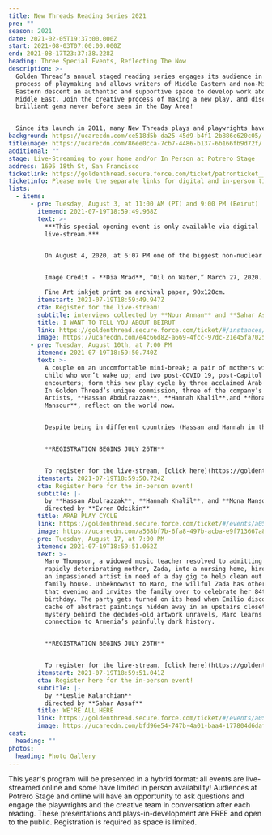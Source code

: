```yaml
---
title: New Threads Reading Series 2021
pre: ""
season: 2021
date: 2021-02-05T19:37:00.000Z
start: 2021-08-03T07:00:00.000Z
end: 2021-08-17T23:37:38.228Z
heading: Three Special Events, Reflecting The Now
description: >-
  Golden Thread’s annual staged reading series engages its audience in the
  process of playmaking and allows writers of Middle Eastern and non-Middle
  Eastern descent an authentic and supportive space to develop work about the
  Middle East. Join the creative process of making a new play, and discover
  brilliant gems never before seen in the Bay Area!


  Since its launch in 2011, many New Threads plays and playwrights have continued on to receive mainstage productions. The readings are accompanied by talkbacks with the artists and other experts that comment on the themes of the play.
background: https://ucarecdn.com/ce518d5b-da25-45d9-b4f1-2b886c620c05/
titleimage: https://ucarecdn.com/86ee0cca-7cb7-4486-b137-6b166fb9d72f/
additional: ""
stage: Live-Streaming to your home and/or In Person at Potrero Stage
address: 1695 18th St, San Francisco
ticketlink: https://goldenthread.secure.force.com/ticket/patronticket__publicticketapp#/
ticketinfo: Please note the separate links for digital and in-person tickets!
lists:
  - items:
      - pre: Tuesday, August 3, at 11:00 AM (PT) and 9:00 PM (Beirut)
        itemend: 2021-07-19T18:59:49.968Z
        text: >-
          ***This special opening event is only available via digital
          live-stream.***


          On August 4, 2020, at 6:07 PM one of the biggest non-nuclear explosions in the history of mankind happened at the port of Beirut, Lebanon. This catastrophic event claimed the lives of more than 200 victims, injured 7000 and left 300,000 homeless and caused massive property damage across the city. Golden Thread Productions collaborates with **Al Madina Theatre** and the **Legal Agenda** in Lebanon to present *I Want to Tell You About Beirut*, which commemorates the 1-year mark of the explosion that ruined the lives of thousands of innocent civilians. The event will commence with a recorded reading of testimonies presented in English and Arabic by actors based in San Francisco and actors based in Beirut and will be followed by a live roundtable discussion featuring **Sahar Assaf** (Executive Artistic Director, Golden Thread Productions), **Nidal Alashkar** (Artistic Director, Al Madina Theatre), **Zeina Daccache** (Executive Director, Catharsis - Lebanese Center for Drama Therapy), **Ghida Frangieh** (Lawyer, Legal Agenda), **Tania El Khoury** (Director, OSUN Center for Human Rights and the Arts at Bard), and **Hamid Sinno** (Musician and Writer). The event is accessible for English and Arabic speaking audiences and will last for approximately 90 minutes.


          Image Credit - **Dia Mrad**, “Oil on Water,” March 27, 2020. \

          Fine Art inkjet print on archival paper, 90x120cm.
        itemstart: 2021-07-19T18:59:49.947Z
        cta: Register for the live-stream!
        subtitle: interviews collected by **Nour Annan** and **Sahar Assaf**
        title: I WANT TO TELL YOU ABOUT BEIRUT
        link: https://goldenthread.secure.force.com/ticket/#/instances/a0F3Z00000rP1F9UAK
        image: https://ucarecdn.com/e4c66d82-a669-4fcc-97dc-21e45fa70256/
      - pre: Tuesday, August 10th, at 7:00 PM
        itemend: 2021-07-19T18:59:50.740Z
        text: >-
          A couple on an uncomfortable mini-break; a pair of mothers with a
          child who won’t wake up; and two post-COVID 19, post-Capitol riots
          encounters; form this new play cycle by three acclaimed Arab writers.
          In Golden Thread’s unique commission, three of the company’s Resident
          Artists, **Hassan Abdulrazzak**, **Hannah Khalil**,and **Mona
          Mansour**, reflect on the world now. 


          Despite being in different countries (Hassan and Hannah in the UK and Mona in the US) the trio worked closely, connecting online and taking each other’s ideas as inspiration. They spent time talking about what felt important and resonant after this time of change.  The result is a series of satirical, moving and poignant vignettes that will give audiences much food for thought. 


          **REGISTRATION BEGINS JULY 26TH**


          To register for the live-stream, [click here](https://goldenthread.secure.force.com/ticket/#/instances/a0F3Z00000rP1HFUA0)!
        itemstart: 2021-07-19T18:59:50.724Z
        cta: Register here for the in-person event!
        subtitle: |-
          by **Hassan Abulrazzak**, **Hannah Khalil**, and **Mona Mansour** 
          directed by **Evren Odcikin**
        title: ARAB PLAY CYCLE
        link: https://goldenthread.secure.force.com/ticket/#/events/a0S3Z000007YNepUAG
        image: https://ucarecdn.com/a568bf7b-6fa8-497b-acba-e9f713667a8e/
      - pre: Tuesday, August 17, at 7:00 PM
        itemend: 2021-07-19T18:59:51.062Z
        text: >-
          Maro Thompson, a widowed music teacher resolved to admitting her
          rapidly deteriorating mother, Zada, into a nursing home, hires Emilio,
          an impassioned artist in need of a day gig to help clean out the
          family house. Unbeknownst to Maro, the willful Zada has other plans
          that evening and invites the family over to celebrate her 84th
          birthday. The party gets turned on its head when Emilio discovers a
          cache of abstract paintings hidden away in an upstairs closet. As the
          mystery behind the decades-old artwork unravels, Maro learns of her
          connection to Armenia’s painfully dark history.


          **REGISTRATION BEGINS JULY 26TH**


          To register for the live-stream, [click here](https://goldenthread.secure.force.com/ticket/#/instances/a0F3Z00000rP1q2UAC)!
        itemstart: 2021-07-19T18:59:51.041Z
        cta: Register here for the in-person event!
        subtitle: |-
          by **Leslie Kalarchian** 
          directed by **Sahar Assaf**
        title: WE'RE ALL HERE
        link: https://goldenthread.secure.force.com/ticket/#/events/a0S3Z000007YNepUAG
        image: https://ucarecdn.com/bfd96e54-747b-4a01-baa4-177804d6dafe/
cast:
  heading: ""
photos:
  heading: Photo Gallery
---
```

This year's program will be presented in a hybrid format: all events are live-streamed online and some have limited in person availability! Audiences at Potrero Stage and online will have an opportunity to ask questions and engage the playwrights and the creative team in conversation after each reading. These presentations and plays-in-development are FREE and open to the public. Registration is required as space is limited.